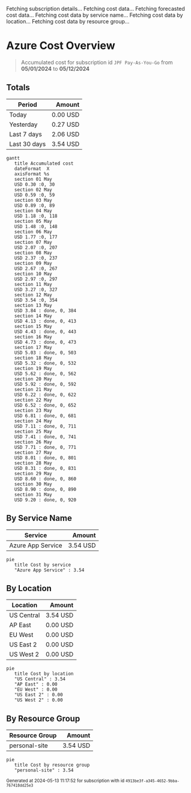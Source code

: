 Fetching subscription details...
Fetching cost data...
Fetching forecasted cost data...
Fetching cost data by service name...
Fetching cost data by location...
Fetching cost data by resource group...
# Azure Cost Overview

> Accumulated cost for subscription id `JPF Pay-As-You-Go` from **05/01/2024** to **05/12/2024**

## Totals

|Period|Amount|
|---|---:|
|Today|0.00 USD|
|Yesterday|0.27 USD|
|Last 7 days|2.06 USD|
|Last 30 days|3.54 USD|

```mermaid
gantt
   title Accumulated cost
   dateFormat  X
   axisFormat %s
   section 01 May
   USD 0.30 :0, 30
   section 02 May
   USD 0.59 :0, 59
   section 03 May
   USD 0.89 :0, 89
   section 04 May
   USD 1.18 :0, 118
   section 05 May
   USD 1.48 :0, 148
   section 06 May
   USD 1.77 :0, 177
   section 07 May
   USD 2.07 :0, 207
   section 08 May
   USD 2.37 :0, 237
   section 09 May
   USD 2.67 :0, 267
   section 10 May
   USD 2.97 :0, 297
   section 11 May
   USD 3.27 :0, 327
   section 12 May
   USD 3.54 :0, 354
   section 13 May
   USD 3.84 : done, 0, 384
   section 14 May
   USD 4.13 : done, 0, 413
   section 15 May
   USD 4.43 : done, 0, 443
   section 16 May
   USD 4.73 : done, 0, 473
   section 17 May
   USD 5.03 : done, 0, 503
   section 18 May
   USD 5.32 : done, 0, 532
   section 19 May
   USD 5.62 : done, 0, 562
   section 20 May
   USD 5.92 : done, 0, 592
   section 21 May
   USD 6.22 : done, 0, 622
   section 22 May
   USD 6.52 : done, 0, 652
   section 23 May
   USD 6.81 : done, 0, 681
   section 24 May
   USD 7.11 : done, 0, 711
   section 25 May
   USD 7.41 : done, 0, 741
   section 26 May
   USD 7.71 : done, 0, 771
   section 27 May
   USD 8.01 : done, 0, 801
   section 28 May
   USD 8.31 : done, 0, 831
   section 29 May
   USD 8.60 : done, 0, 860
   section 30 May
   USD 8.90 : done, 0, 890
   section 31 May
   USD 9.20 : done, 0, 920
```

## By Service Name

|Service|Amount|
|---|---:|
|Azure App Service|3.54 USD|

```mermaid
pie
   title Cost by service
   "Azure App Service" : 3.54
```

## By Location

|Location|Amount|
|---|---:|
|US Central|3.54 USD|
|AP East|0.00 USD|
|EU West|0.00 USD|
|US East 2|0.00 USD|
|US West 2|0.00 USD|

```mermaid
pie
   title Cost by location
   "US Central" : 3.54
   "AP East" : 0.00
   "EU West" : 0.00
   "US East 2" : 0.00
   "US West 2" : 0.00
```

## By Resource Group

|Resource Group|Amount|
|---|---:|
|personal-site|3.54 USD|

```mermaid
pie
   title Cost by resource group
   "personal-site" : 3.54
```

<sup>Generated at 2024-05-13 11:17:52 for subscription with id `4913be3f-a345-4652-9bba-767418dd25e3`</sup>
